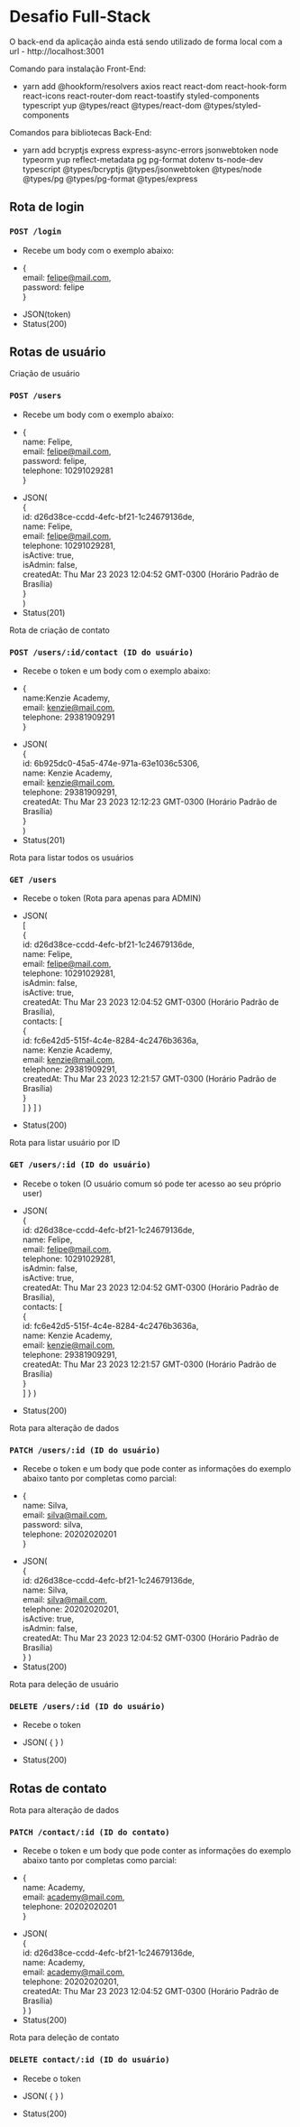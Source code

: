 # Desafio Full-Stack

O back-end da aplicação ainda está sendo utilizado de forma local com a url - http://localhost:3001

Comando para instalação Front-End:

- yarn add @hookform/resolvers axios react react-dom react-hook-form react-icons react-router-dom react-toastify styled-components typescript yup @types/react @types/react-dom @types/styled-components

Comandos para bibliotecas Back-End:

- yarn add bcryptjs express express-async-errors jsonwebtoken node typeorm yup reflect-metadata pg pg-format dotenv ts-node-dev typescript 
@types/bcryptjs @types/jsonwebtoken @types/node @types/pg @types/pg-format @types/express


## Rota de login

### `POST /login`

- Recebe um body com o exemplo abaixo:
* {    
    email: felipe@mail.com,   
    password: felipe  
    }

- JSON(token)
- Status(200)


## Rotas de usuário
Criação de usuário

### `POST /users`

- Recebe um body com o exemplo abaixo:
* {     
    name: Felipe,   
    email: felipe@mail.com,   
  password: felipe,   
  telephone: 10291029281    
}

- JSON(   
    {   
        id: d26d38ce-ccdd-4efc-bf21-1c24679136de,   
        name: Felipe,   
        email: felipe@mail.com,   
        telephone: 10291029281,   
        isActive: true,   
        isAdmin: false,   
        createdAt: Thu Mar 23 2023 12:04:52 GMT-0300 (Horário Padrão de Brasília)   
}   
)
- Status(201)  
         
Rota de criação de contato
### `POST /users/:id/contact (ID do usuário)`

- Recebe o token e um body com o exemplo abaixo:
* {   
  name:Kenzie Academy,   
  email: kenzie@mail.com,   
  telephone: 29381909291   
}

- JSON(   
    {     
  id: 6b925dc0-45a5-474e-971a-63e1036c5306,   
  name: Kenzie Academy,   
  email: kenzie@mail.com,   
  telephone: 29381909291,   
  createdAt: Thu Mar 23 2023 12:12:23 GMT-0300 (Horário Padrão de Brasília)   
}   
)
- Status(201)  


Rota para listar todos os usuários

### `GET /users`

- Recebe o token (Rota para apenas para ADMIN)

- JSON(   
    [   
       {   
         id: d26d38ce-ccdd-4efc-bf21-1c24679136de,   
         name: Felipe,   
         email: felipe@mail.com,   
         telephone: 10291029281,   
         isAdmin: false,   
         isActive: true,   
         createdAt: Thu Mar 23 2023 12:04:52 GMT-0300 (Horário Padrão de Brasília),   
         contacts: [   
          {   
            id: fc6e42d5-515f-4c4e-8284-4c2476b3636a,   
	        name: Kenzie Academy,   
            email: kenzie@mail.com,   
            telephone: 29381909291,   
            createdAt: Thu Mar 23 2023 12:21:57 GMT-0300 (Horário Padrão de Brasília)    
          }   
        ]
    }
]
)
- Status(200)  


Rota para listar usuário por ID

### `GET /users/:id (ID do usuário)`

- Recebe o token (O usuário comum só pode ter acesso ao seu próprio user)

- JSON(   
       {   
         id: d26d38ce-ccdd-4efc-bf21-1c24679136de,   
         name: Felipe,   
         email: felipe@mail.com,   
         telephone: 10291029281,   
         isAdmin: false,   
         isActive: true,   
         createdAt: Thu Mar 23 2023 12:04:52 GMT-0300 (Horário Padrão de Brasília),   
         contacts: [   
          {   
            id: fc6e42d5-515f-4c4e-8284-4c2476b3636a,   
	        name: Kenzie Academy,   
            email: kenzie@mail.com,   
            telephone: 29381909291,   
            createdAt: Thu Mar 23 2023 12:21:57 GMT-0300 (Horário Padrão de Brasília)    
          }   
        ]
    }
)
- Status(200)  

Rota para alteração de dados

### `PATCH /users/:id (ID do usuário)`

- Recebe o token e um body que pode conter as informações do exemplo abaixo
tanto por completas como parcial:

* {   
  name: Silva,   
  email: silva@mail.com,   
  password: silva,   
  telephone: 20202020201   
}

- JSON(   
       {   
  id: d26d38ce-ccdd-4efc-bf21-1c24679136de,   
  name: Silva,   
  email: silva@mail.com,   
  telephone: 20202020201,   
  isActive: true,   
  isAdmin: false,   
  createdAt: Thu Mar 23 2023 12:04:52 GMT-0300 (Horário Padrão de Brasília)   
} 
)
- Status(200)  


Rota para deleção de usuário

### `DELETE /users/:id (ID do usuário)`

- Recebe o token

- JSON( { } )
- Status(200)  



## Rotas de contato

Rota para alteração de dados

### `PATCH /contact/:id (ID do contato)`

- Recebe o token e um body que pode conter as informações do exemplo abaixo
tanto por completas como parcial:

* {   
  name: Academy,   
  email: academy@mail.com,     
  telephone: 20202020201   
}

- JSON(   
       {   
  id: d26d38ce-ccdd-4efc-bf21-1c24679136de,   
  name: Academy,   
  email: academy@mail.com,   
  telephone: 20202020201,   
  createdAt: Thu Mar 23 2023 12:04:52 GMT-0300 (Horário Padrão de Brasília)   
} 
)
- Status(200)  


Rota para deleção de contato 

### `DELETE contact/:id (ID do usuário)`

- Recebe o token

- JSON( { } )
- Status(200)
